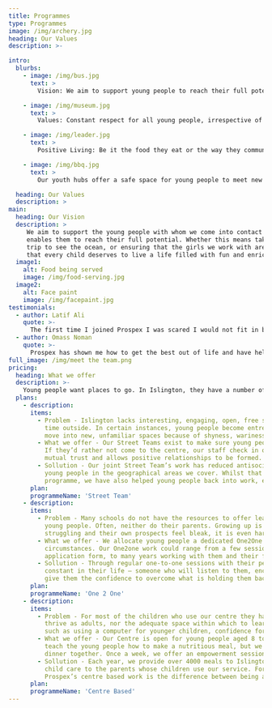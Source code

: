 ```yaml
---
title: Programmes
type: Programmes
image: /img/archery.jpg
heading: Our Values
description: >-

intro:
  blurbs:
    - image: /img/bus.jpg
      text: >
        Vision: We aim to support young people to reach their full potential allowing them be themselves and engage in positive activities. We believe that every child deserves to live a life filled with fun and enriching experiences.

    - image: /img/museum.jpg
      text: >
        Values: Constant respect for all young people, irrespective of culture, gender or creed. We believe that our role is to support parents in getting the best outcomes for their children.

    - image: /img/leader.jpg
      text: >
        Positive Living: Be it the food they eat or the way they communicate with their peers, we believe in creating a healthy lifestyle for our young people. We have a ‘Healthy Bodies, Healthy Minds’ approach – stimulating both the physical body, and the mind. 

    - image: /img/bbq.jpg
      text: >
        Our youth hubs offer a safe space for young people to meet new people, learn new skills, and enjoy themselves in an environment designed to promote positive wellbeing.

  heading: Our Values
  description: >
main:
  heading: Our Vision
  description: >
     We aim to support the young people with whom we come into contact by building a safe environment that
     enables them to reach their full potential. Whether this means taking homeless teenagers on their first
     trip to see the ocean, or ensuring that the girls we work with are empowered and confident, we believe
     that every child deserves to live a life filled with fun and enriching experiences.
  image1:
    alt: Food being served
    image: /img/food-serving.jpg
  image2:
    alt: Face paint
    image: /img/facepaint.jpg
testimonials:
  - author: Latif Ali
    quote: >-
      The first time I joined Prospex I was scared I would not fit in but everyone here is so friendly.
  - author: Omass Noman
    quote: >-
      Prospex has shown me how to get the best out of life and have helped me to achieve my goals.
full_image: /img/meet the team.png
pricing:
  heading: What we offer
  description: >-
    Young people want places to go. In Islington, they have a number of options, but few of them are free. Community centres in estates have been closed, or are being redeveloped. Many don’t feel safe travelling to the places which remain open because of high incidence of crime or antisocial behaviour. Prospex gives them somewhere to learn, play, or just relax – closer to home.
  plans:
    - description:
      items:
        - Problem - Islington lacks interesting, engaging, open, free spaces for young people to spend their
          time outside. In certain instances, young people become entrenched in gang culture and unwilling to
          move into new, unfamiliar spaces because of shyness, wariness, or safety issues.
        - What we offer - Our Street Teams exist to make sure young people are safe and well, wherever they are.
          If they’d rather not come to the centre, our staff check in on them in their local area. This builds a
          mutual trust and allows positive relationships to be formed.
        - Sollution - Our joint Street Team’s work has reduced antisocial behavior and the criminalisation of
          young people in the geographical areas we cover. Whilst that is the main focus of our outreach
          programme, we have also helped young people back into work, education and apprenticeships.
      plan:
      programmeName: 'Street Team'
    - description:
      items:
        - Problem - Many schools do not have the resources to offer learning mentors or individual support for
          young people. Often, neither do their parents. Growing up is hard enough; if they see their families
          struggling and their own prospects feel bleak, it is even harder.
        - What we offer - We allocate young people a dedicated One2One worker based on their needs and
          circumstances. Our One2one work could range from a few sessions helping a young person complete an
          application form, to many years working with them and their families.
        - Sollution - Through regular one-to-one sessions with their personal worker, young people have a
          constant in their life – someone who will listen to them, encourage them, raise their aspirations and
          give them the confidence to overcome what is holding them back from reaching their potential.
      plan:
      programmeName: 'One 2 One'
    - description:
      items:
        - Problem - For most of the children who use our centre they have neither the life skills needed to
          thrive as adults, nor the adequate space within which to learn them. This can include the basic skills
          such as using a computer for younger children, confidence for girls and the ability to cook.
        - What we offer - Our Centre is open for young people aged 8 to 24. Three times a week we not only
          teach the young people how to make a nutritious meal, but we also encourage them to sit and enjoy their
          dinner together. Once a week, we offer an empowerment session for girl.
        - Sollution - Each year, we provide over 4000 meals to Islington’s children and 1800 hours of free
          child care to the parents whose children use our service. For many of our parents, the existence of
          Prospex’s centre based work is the difference between being able to work and having to stay at home.
      plan:
      programmeName: 'Centre Based'
---
```

